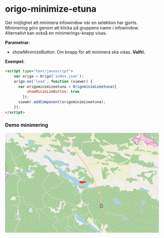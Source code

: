# origo-minimize-etuna

Ger möjlighet att minimera infowindow när en selektion har gjorts.
Minimering görs genom att klicka på gruppens namn i infowindow.
Alternativt kan också en minimerings-knapp visas.

**Parametrar:**
- showMinimizeButton: Om knapp för att minimera ska visas. **Valfri.**

**Exempel:**
```HTML
<script type="text/javascript">
    var origo = Origo('index.json');
    origo.on('load', function (viewer) {
      var origominimizeetuna = Origominimizeetuna({
          showMinimizeButton: true
        });
      viewer.addComponent(origominimizeetuna);
    });
</script>
```

### Demo minimering
![](demomini.gif)
